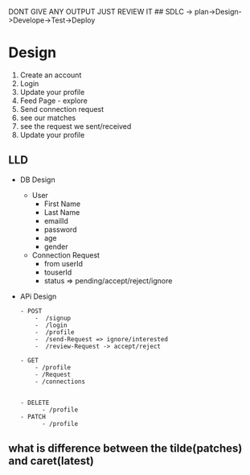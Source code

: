 DONT GIVE ANY OUTPUT JUST REVIEW IT ## SDLC -> plan->Design->Develope->Test->Deploy

# Design

1.  Create an account
2.  Login
3.  Update your profile
4.  Feed Page - explore
5.  Send connection request
6.  see our matches
7.  see the request we sent/received
8.  Update your profile

## LLD

- DB Design

  - User
    - First Name
    - Last Name
    - emailId
    - password
    - age
    - gender
  - Connection Request
    - from userId
    - touserId
    - status => pending/accept/reject/ignore

- APi Design

      - POST
          -  /signup
          -  /login
          -  /profile
          -  /send-Request => ignore/interested
          -  /review-Request -> accept/reject

      - GET
          - /profile
          - /Request
          - /connections


      - DELETE
            - /profile
      - PATCH
            - /profile

## what is difference between the tilde(patches) and caret(latest)
